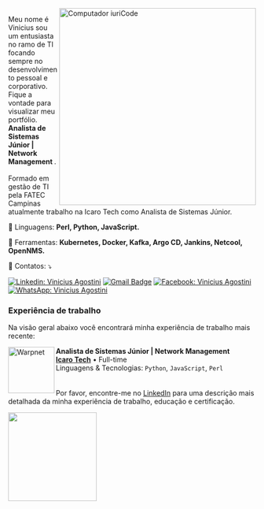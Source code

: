 <img src="https://raw.githubusercontent.com/MicaelliMedeiros/micaellimedeiros/master/image/computer-illustration.png" min-width="400px" max-width="400px" width="400px" align="right" alt="Computador iuriCode">

<p align="left"> 
  Meu nome é Vinicius sou um entusiasta no ramo de TI focando sempre no desenvolvimento pessoal e corporativo. Fique a vontade para visualizar meu portfólio. <br><strong>Analista de Sistemas Júnior | Network Management
</strong>.<br>
<br>
  Formado em gestão de TI pela FATEC Campinas atualmente trabalho na Icaro Tech como Analista de Sistemas Júnior.
</p>

<p align="left">
  🦄 Linguagens: <strong>Perl, Python, JavaScript.</strong>
</p>

<p align="left">
  💼 Ferramentas: <strong>Kubernetes, Docker, Kafka, Argo CD, Jankins, Netcool, OpenNMS.</strong>
</p>

<p align="left">
  💌 Contatos: ⤵️
</p>

   [![Linkedin: Vinicius Agostini](https://img.shields.io/badge/-Linkedin-blue?style=flat-square&logo=Linkedin&logoColor=white&link=https://www.linkedin.com/in/viniciusagostiniti/)](https://www.linkedin.com/in/viniciusagostiniti/)
   [![Gmail Badge](https://img.shields.io/badge/-Gmail-FF0000?style=flat-square&labelColor=FF0000&logo=gmail&logoColor=white&link=mailto:viniagostini100@gmail.com/)](mailto:viniagostini100@gmail.com/)
   [![Facebook: Vinicius Agostini](https://img.shields.io/badge/-Facebook-3b5998?style=flat-square&labelColor=3b5998&logo=facebook&logoColor=white&link=https://www.facebook.com/agostini.nil/)](https://www.facebook.com/agostini.nil/)
  [![WhatsApp: Vinicius Agostini](https://img.shields.io/badge/-WhatsApp-25d366?style=flat-square&labelColor=25d366&logo=whatsapp&logoColor=white&link=https://contate.me/viniciusagostini/)](https://contate.me/viniciusagostini/)
  
</p>

### Experiência de trabalho
Na visão geral abaixo você encontrará minha experiência de trabalho mais recente:

[<img align="left" height="94px" width="94px" alt="Warpnet" src="https://media-exp1.licdn.com/dms/image/C4D0BAQEoj32XYFrM1A/company-logo_200_200/0/1659381868457?e=2147483647&v=beta&t=kvfD_r47SASt1BCsufjs9kLdmAoTtQ4q64BBPl9tCp4"/>](https://icarotech.com/)

**Analista de Sistemas Júnior | Network Management** \
[**Icaro Tech**](https://icarotech.com/) • Full-time \
Linguagens & Tecnologias: `Python`, `JavaScript`, `Perl`\
<br/>
<br>
Por favor, encontre-me no [LinkedIn](https://www.linkedin.com/in/viniciusagostiniti/) para uma descrição mais detalhada da minha experiência de trabalho, educação e certificação.

<a href="https://github.com/vaoagost">
  <img height="180em" src="https://github-readme-stats.vercel.app/api?username=vaoagost&theme=dracula&show_icons=true" />
</a>
